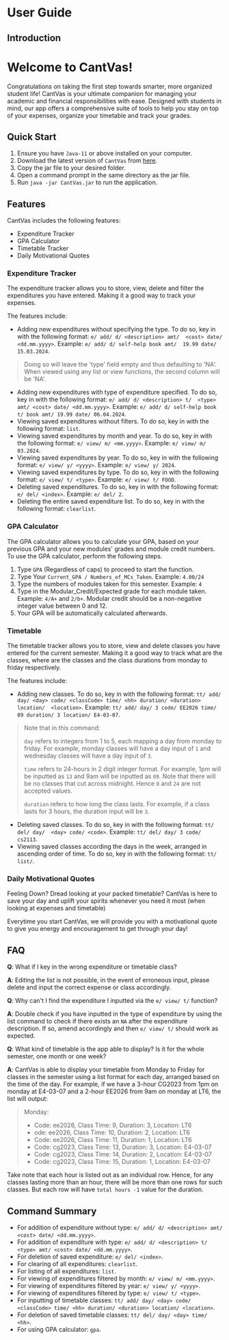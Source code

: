 # User Guide

## Introduction

# Welcome to CantVas!

Congratulations on taking the first step towards smarter, more organized 
student life! CantVas is your ultimate companion for managing your academic 
and financial responsibilities with ease. Designed with students in mind, our 
app offers a comprehensive suite of tools to help you stay on top of your 
expenses, organize your timetable and track your grades.

## Quick Start
1. Ensure you have `Java-11` or above installed on your computer.
2. Download the latest version of `CantVas` from [here](https://github.com/AY2324S2-CS2113-W13-3/tp/releases).
3. Copy the jar file to your desired folder.
4. Open a command prompt in the same directory as the jar file.
5. Run `java -jar CantVas.jar` to run the application.

## Features 
CantVas includes the following 
features:
- Expenditure Tracker 
- GPA Calculator
- Timetable Tracker
- Daily Motivational Quotes

### Expenditure Tracker
The expenditure tracker allows you to store, view, delete and filter the 
expenditures you have entered. Making it a good way to track your 
expenses.

The features include:
- Adding new expenditures without specifying the type. To do so, 
  key in with the following format: `e/ add/ d/ <description> amt/ 
  <cost> date/ <dd.mm.yyyy>`. Example: `e/ add/ d/ self-help book amt/ 
  19.99 date/ 15.03.2024`.

> Doing so will leave the 'type' field empty and thus defaulting to 'NA'.
When viewed using any list or view functions, the second column will be 'NA'.

- Adding new expenditures with type of expenditure specified. To
  do so, key in with the following format: `e/ add/ d/ <description> t/ 
  <type> amt/ <cost> date/ <dd.mm.yyyy>`. Example: `e/ add/ d/ self-help
  book t/ book amt/ 19.99 date/ 06.04.2024`.
- Viewing saved expenditures without filters. To do so, key in 
  with the following format: `list`.
- Viewing saved expenditures by month and year. To do so, key in 
  with the following format: `e/ view/ m/ <mm.yyyy>`. Example:
  `e/ view/ m/ 03.2024`.
- Viewing saved expenditures by year. To do so, key in with the
  following format: `e/ view/ y/ <yyyy>`. Example: `e/ view/ y/ 2024`.
- Viewing saved expenditures by type. To do so, key in with the
  following format: `e/ view/ t/ <type>`. Example: `e/ view/ t/ FOOD`.
- Deleting saved expenditures. To do so, key in with the following format:
  `e/ del/ <index>`. Example: `e/ del/ 2`.
- Deleting the entire saved expenditure list. To do so, key in with the
  following format: `clearlist`.

### GPA Calculator
The GPA calculator allows you to calculate your GPA, based on your previous GPA
and your new modules' grades and module credit numbers. To use the GPA calculator,
perform the following steps.

1. Type `GPA` (Regardless of caps) to proceed to start the function.
2. Type Your `Current_GPA / Numbers_of_MCs_Taken`. Example: `4.00/24`
3. Type the numbers of modules taken for this semester. Example: `4`
4. Type in the Modular_Credit/Expected grade for each module taken.
Example: `4/A+` and `2/b+`. Modular credit should be a non-negative integer value between
0 and 12.
5. Your GPA will be automatically calculated afterwards.

### Timetable
The timetable tracker allows you to store, view and delete classes you
have entered for the current semester. Making it a good way to track what
are the classes, where are the classes and the class durations from monday
to friday respectively.

The features include:
- Adding new classes. To do so, key in with the following format: `tt/
  add/ day/ <day> code/ <classCode> time/ <hh> duration/ <duration> location/ 
  <location>`. Example: `tt/ add/ day/ 3 code/ EE2026 time/ 09 duration/ 3 location/
  E4-03-07`.
> Note that in this command: 
> 
> `day` refers to integers from 1 to 5, each mapping a day from monday to friday.
> For example, monday classes will have a day input of `1` and wednesday classes
> will have a day input of `3`.
> 
> `time` refers to 24-hours in 2 digit integer format. For example, 1pm will 
> be inputted as `13` and 9am will be inputted as `09`. Note that there will be no classes
that cut across midnight. Hence `0` and `24` are not accepted values.
> 
>`duration` refers to how long the class lasts. For example, if a class lasts for 3
> hours, the duration input will be `3`. 

- Deleting saved classes. To do so, key in with the following format: `tt/ del/ day/ 
  <day> code/ <code>`. Example: `tt/ del/ day/ 3 code/ cs2113`.
- Viewing saved classes according the days in the week, arranged in ascending order of
  time. To do so, key in with the following format: `tt/ list/`.

### Daily Motivational Quotes
Feeling Down? Dread looking at your packed timetable?
CantVas is here to save your day and uplift your spirits whenever you need it most
(when looking at expenses and timetable)

Everytime you start CantVas, we will provide you with a motivational quote to give 
you energy and encouragement to get through your day!

## FAQ

**Q**: What if I key in the wrong expenditure or timetable class?

**A**: Editing the list is not possible, in the event of erroneous input, please delete 
and input the correct expense or class accordingly.

**Q**: Why can't I find the expenditure I inputted via the `e/ view/ t/` function?

**A**: Double check if you have inputted in the type of expenditure by using the list command 
to check if there exists an `NA` after the expenditure description. If so, amend accordingly 
and then `e/ view/ t/` should work as expected.

**Q**: What kind of timetable is the app able to display? Is it for the whole semester, one month 
or one week?

**A**: CantVas is able to display your timetable from Monday to Friday for classes in the semester using
a list format for each day, arranged based on the time of the day. For example, if we have a 3-hour 
CG2023 from 1pm on monday at E4-03-07 and a 2-hour EE2026 from 9am on monday at LT6, the list will output:
> Monday:
> - Code: ee2026, Class Time: 9, Duration: 3, Location: LT6
> - ode: ee2026, Class Time: 10, Duration: 2, Location: LT6
> - Code: ee2026, Class Time: 11, Duration: 1, Location: LT6
> - Code: cg2023, Class Time: 13, Duration: 3, Location: E4-03-07
> - Code: cg2023, Class Time: 14, Duration: 2, Location: E4-03-07
> - Code: cg2023, Class Time: 15, Duration: 1, Location: E4-03-07

Take note that each hour is listed out as an individual row. Hence, for any classes lasting more than an
hour, there will be more than one rows for such classes. But each row will have `total hours -1` value
for the duration.

## Command Summary
- For addition of expenditure without type: `e/ add/ d/ <description> amt/ <cost> date/ <dd.mm.yyyy>`.
- For addition of expenditure with type: `e/ add/ d/ <description> t/ <type> amt/ <cost> date/ <dd.mm.yyyy>`.
- For deletion of saved expenditure: `e/ del/ <index>`.
- For clearing of all expenditures: `clearlist`.
- For listing of all expenditures: `list`.
- For viewing of expenditures filtered by month: `e/ view/ m/ <mm.yyyy>`.
- For viewing of expenditures filtered by year: `e/ view/ y/ <yyyy>`.
- For viewing of expenditures filtered by type: `e/ view/ t/ <type>`.
- For inputting of timetable classes: `tt/ add/ day/ <day> code/ <classCode> time/ <hh> duration/ <duration>
  location/ <location>`.
- For deletion of saved timetable classes: `tt/ del/ day/ <day> time/ <hh>`.
- For using GPA calculator: `gpa`.

